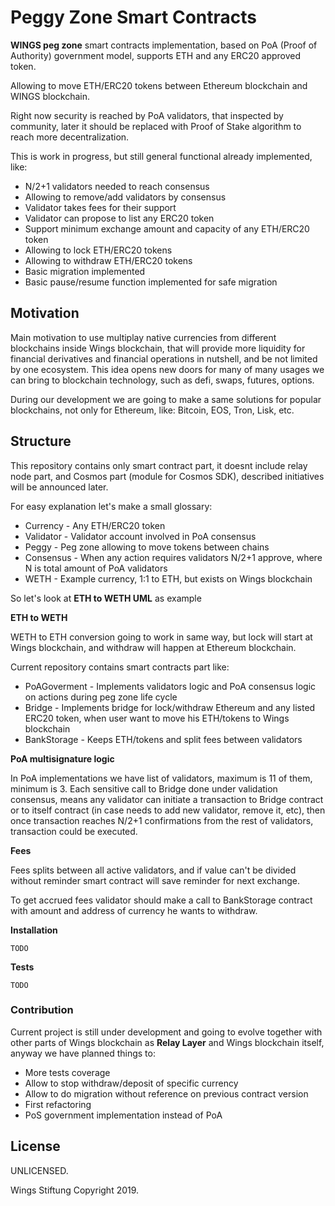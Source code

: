 # Peggy Zone Smart Contracts

**WINGS peg zone** smart contracts implementation, based on PoA (Proof of Authority) government model, supports ETH and any ERC20 approved token.

Allowing to move ETH/ERC20 tokens between Ethereum
blockchain and WINGS blockchain.

Right now security is reached by PoA validators, that inspected by community, later it should be replaced with Proof of Stake algorithm to
reach more decentralization.

This is work in progress, but still general functional already implemented, like:

* N/2+1 validators needed to reach consensus
* Allowing to remove/add validators by consensus
* Validator takes fees for their support
* Validator can propose to list any ERC20 token
* Support minimum exchange amount and capacity of any ETH/ERC20 token
* Allowing to lock ETH/ERC20 tokens
* Allowing to withdraw ETH/ERC20 tokens
* Basic migration implemented
* Basic pause/resume function implemented for safe migration

## Motivation

Main motivation to use multiplay native currencies from
different blockchains inside Wings blockchain, that will provide more liquidity for financial derivatives and financial operations in nutshell, and be not limited by one ecosystem. This idea opens new doors for
many of many usages we can bring to blockchain technology, such as defi, swaps, futures, options.

During our development we are going to make a same
solutions for popular blockchains, not only for Ethereum, like: Bitcoin, EOS, Tron, Lisk, etc.

## Structure

This repository contains only smart contract part, it doesnt include relay node part, and Cosmos part (module for Cosmos SDK), described initiatives will be announced later.

For easy explanation let's make a small glossary:
* Currency  - Any ETH/ERC20 token
* Validator - Validator account involved in PoA consensus
* Peggy     - Peg zone allowing to move tokens between chains
* Consensus - When any action requires validators N/2+1 approve, where N is total amount of PoA validators
* WETH      - Example currency, 1:1 to ETH, but exists on Wings blockchain

So let's look at **ETH to WETH UML** as example

**ETH to WETH**

WETH to ETH conversion going to work in same way, but lock will start at Wings blockchain, and withdraw will happen at Ethereum blockchain.

Current repository contains smart contracts part like:

* PoAGoverment - Implements validators logic and PoA consensus logic on actions during peg zone life cycle
* Bridge       - Implements bridge for lock/withdraw Ethereum and any listed ERC20 token, when user want to move his ETH/tokens to Wings blockchain
* BankStorage  - Keeps ETH/tokens and split fees between
validators

**PoA multisignature logic**

In PoA implementations we have list of validators, maximum is
11 of them, minimum is 3. Each sensitive call
to Bridge done under validation consensus, means any validator
can initiate a transaction to Bridge contract or to itself contract (in case needs to add new validator, remove it, etc),
then once transaction reaches N/2+1 confirmations from the rest of validators, transaction could be executed.

**Fees**

Fees splits between all active validators, and if value can't be divided without reminder smart contract will save reminder for next exchange.

To get accrued fees validator should make a call to BankStorage contract with amount and address of currency he wants to withdraw.

**Installation**

    TODO

**Tests**

    TODO

### Contribution

Current project is still under development and going to evolve together with other parts of Wings blockchain as
**Relay Layer** and Wings blockchain itself, anyway we have
planned things to:

* More tests coverage
* Allow to stop withdraw/deposit of specific currency
* Allow to do migration without reference on previous contract version
* First refactoring
* PoS government implementation instead of PoA

## License

UNLICENSED.

Wings Stiftung Copyright 2019.
